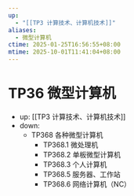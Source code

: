```yaml
---
up:
  - "[[TP3 计算技术、计算机技术]]"
aliases:
  - 微型计算机
ctime: 2025-01-25T16:56:55+08:00
mtime: 2025-10-01T11:41:04+08:00
---
```


# TP36 微型计算机

- up: [[TP3 计算技术、计算机技术]]
- down:	
	- TP368 各种微型计算机
		- TP368.1 微处理机
		- TP368.2 单板微型计算机
		- TP368.3 个人计算机
		- TP368.5 服务器、工作站
		- TP368.6 网络计算机（NC）
	
